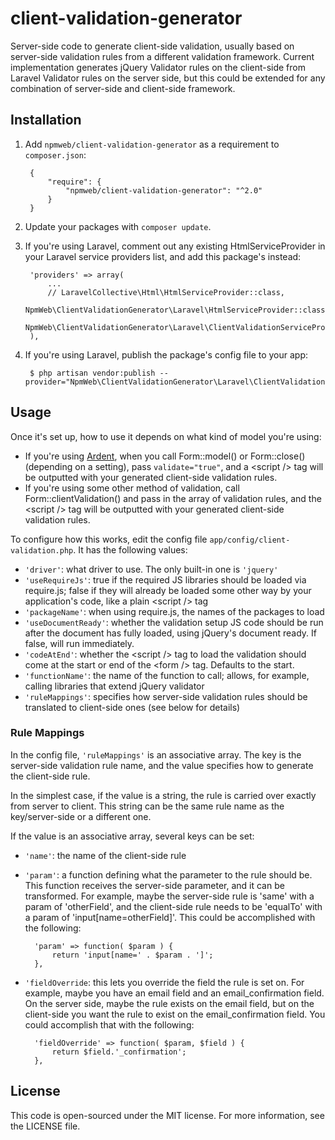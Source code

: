 # client-validation-generator

Server-side code to generate client-side validation, usually based on server-side validation rules from a different validation framework. Current implementation generates jQuery Validator rules on the client-side from Laravel Validator rules on the server side, but this could be extended for any combination of server-side and client-side framework.

## Installation

1. Add `npmweb/client-validation-generator` as a requirement to `composer.json`:

        {
            "require": {
                "npmweb/client-validation-generator": "^2.0"
            }
        }

2. Update your packages with `composer update`.

3. If you're using Laravel, comment out any existing HtmlServiceProvider in your Laravel service providers list, and add this package's instead:

        'providers' => array(
            ...
            // LaravelCollective\Html\HtmlServiceProvider::class,
            NpmWeb\ClientValidationGenerator\Laravel\HtmlServiceProvider::class,
            NpmWeb\ClientValidationGenerator\Laravel\ClientValidationServiceProvider::class,
        ),

4. If you're using Laravel, publish the package's config file to your app:

        $ php artisan vendor:publish --provider="NpmWeb\ClientValidationGenerator\Laravel\ClientValidationServiceProvider"

## Usage

Once it's set up, how to use it depends on what kind of model you're using:

- If you're using [Ardent](https://github.com/laravelbook/ardent), when you call Form::model() or Form::close() (depending on a setting), pass `validate="true"`, and a \<script /> tag will be outputted with your generated client-side validation rules.
- If you're using some other method of validation, call Form::clientValidation() and pass in the array of validation rules, and the \<script /> tag will be outputted with your generated client-side validation rules.

To configure how this works, edit the config file `app/config/client-validation.php`. It has the following values:

- `'driver'`: what driver to use. The only built-in one is `'jquery'`
- `'useRequireJs'`: true if the required JS libraries should be loaded via require.js; false if they will already be loaded some other way by your application's code, like a plain \<script /> tag
- `'packageName'`: when using require.js, the names of the packages to load
- `'useDocumentReady'`: whether the validation setup JS code should be run after the document has fully loaded, using jQuery's document ready. If false, will run immediately.
- `'codeAtEnd'`: whether the \<script /> tag to load the validation should come at the start or end of the \<form /> tag. Defaults to the start.
- `'functionName'`: the name of the function to call; allows, for example, calling libraries that extend jQuery validator
- `'ruleMappings'`: specifies how server-side validation rules should be translated to client-side ones (see below for details)

### Rule Mappings

In the config file, `'ruleMappings'` is an associative array. The key is the server-side validation rule name, and the value specifies how to generate the client-side rule.

In the simplest case, if the value is a string, the rule is carried over exactly from server to client. This string can be the same rule name as the key/server-side or a different one.

If the value is an associative array, several keys can be set:

- `'name'`: the name of the client-side rule
- `'param'`: a function defining what the parameter to the rule should be. This function receives the server-side parameter, and it can be transformed. For example, maybe the server-side rule is 'same' with a param of 'otherField', and the client-side rule needs to be 'equalTo' with a param of 'input[name=otherField]'. This could be accomplished with the following:

        'param' => function( $param ) {
            return 'input[name=' . $param . ']';
        },

- `'fieldOverride`: this lets you override the field the rule is set on. For example, maybe you have an email field and an email_confirmation field. On the server side, maybe the rule exists on the email field, but on the client-side you want the rule to exist on the email_confirmation field. You could accomplish that with the following:

        'fieldOverride' => function( $param, $field ) {
            return $field.'_confirmation';
        },

## License

This code is open-sourced under the MIT license. For more information,
see the LICENSE file.
